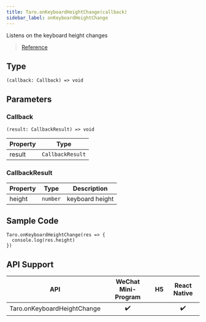 ```yaml
---
title: Taro.onKeyboardHeightChange(callback)
sidebar_label: onKeyboardHeightChange
---
```


Listens on the keyboard height changes

> [Reference](https://developers.weixin.qq.com/miniprogram/dev/api/ui/keyboard/wx.onKeyboardHeightChange.html)

## Type

```tsx
(callback: Callback) => void
```

## Parameters

### Callback

```tsx
(result: CallbackResult) => void
```

<table>
  <thead>
    <tr>
      <th>Property</th>
      <th>Type</th>
    </tr>
  </thead>
  <tbody>
    <tr>
      <td>result</td>
      <td><code>CallbackResult</code></td>
    </tr>
  </tbody>
</table>

### CallbackResult

<table>
  <thead>
    <tr>
      <th>Property</th>
      <th>Type</th>
      <th>Description</th>
    </tr>
  </thead>
  <tbody>
    <tr>
      <td>height</td>
      <td><code>number</code></td>
      <td>keyboard height</td>
    </tr>
  </tbody>
</table>

## Sample Code

```tsx
Taro.onKeyboardHeightChange(res => {
  console.log(res.height)
})
```

## API Support

|             API             | WeChat Mini-Program | H5 | React Native |
|:---------------------------:|:-------------------:|:--:|:------------:|
| Taro.onKeyboardHeightChange |         ✔️          |    |      ✔️      |
